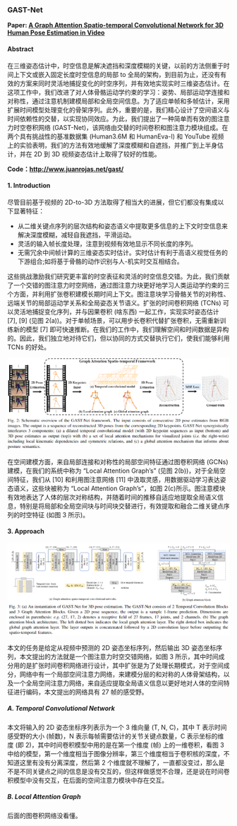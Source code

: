 ### GAST-Net

**Paper: [A Graph Attention Spatio-temporal Convolutional Network for 3D Human Pose Estimation in Video ](https://arxiv.org/abs/2003.14179)**

#### Abstract

在三维姿态估计中，时空信息是解决遮挡和深度模糊的关键，以前的方法侧重于时间上下文或嵌入固定长度时空信息的局部 to 全局的架构，到目前为止，还没有有效的方案来同时灵活地捕捉变化的时空序列，并有效地实现实时三维姿态估计。在这项工作中，我们改进了对人体骨骼运动学约束的学习：姿势、局部运动学连接和对称性，通过注意机制建模局部和全局空间信息。为了适应单帧和多帧估计，采用扩展时间模型处理变化的骨架序列。此外，重要的是，我们精心设计了空间语义与时间依赖性的交替，以实现协同效应。为此，我们提出了一种简单而有效的图注意力时空卷积网络 (GAST-Net)，该网络由交替的时间卷积和图注意力模块组成。在两个具有挑战性的基准数据集 (Human3.6M 和 HumanEva-I) 和 YouTube 视频上的实验表明，我们的方法有效地缓解了深度模糊和自遮挡，并推广到上半身估计，并在 2D 到 3D 视频姿态估计上取得了较好的性能。

**Code：http://www.juanrojas.net/gast/**

#### 1. Introduction

尽管目前基于视频的 2D-to-3D 方法取得了相当大的进展，但它们都没有集成以下显著特征：

- 从二维关键点序列的层次结构和姿态语义中提取更多信息的上下文时空信息来解决深度模糊，减轻自我遮挡，平滑运动。
- 灵活的输入帧长度处理，注意到视频有效地显示不同长度的序列。
- 无需冗余中间帧计算的三维姿态实时估计。实时估计有利于高语义视觉任务的下游组合;如将基于骨骼的动作识别与人-机实时交互相结合。

这些挑战激励我们研究更丰富的时空表征和灵活的时空信息交错。为此，我们贡献了一个交错的图注意力时空网络，通过图注意力块更好地学习人类运动学约束的三个方面，并利用扩张卷积建模长期时间上下文。图注意块学习骨骼关节的对称性、远端关节的局部运动学关系和全局姿态关节语义。扩张的时间卷积网络 (TCNs) 可以灵活地捕捉变化序列，并与因果卷积 (啥东西) 一起工作，实现实时姿态估计 [7], [9] (见图 2(a))。对于单帧场景，可以用步长卷积代替扩张卷积，无需重新训练新的模型 [7] 即可快速推断。在我们的工作中，我们理解空间和时间数据是异构的。因此，我们独立地对待它们，但以协同的方式交替执行它们，使我们能够利用 TCNs 的好处。

![image-20211104222029111](../_image/image-20211104222029111.png)

在空间建模方面，来自局部连接和对称性的局部空间特征通过图卷积网络 (GCNs) 建模，在我们的系统中称为 “Local Attention Graph’s” (见图 2(b))，对于全局空间特征，我们从 [10] 和利用图注意网络 [11] 中汲取灵感，用数据驱动学习表达姿态语义，这些块被称为 “Local Attention Graph’s”，如图 2(c)所示。图注意模块有效地表达了人体的层次对称结构，并随着时间的推移自适应地提取全局语义信息，特别是将局部和全局空间块与时间块交替进行，有效提取和融合二维关键点序列的时空特征 (如图 3 所示)。

#### 3. Approach

![image-20211104223140237](../_image/image-20211104223140237.png)

本文的任务是给定从视频中预测的 2D 姿态坐标序列，然后输出 3D 姿态坐标序列，本文提出的方法就是一个图注意力时空交错网络，如图 3 所示，其中时间成分用的是扩张时间卷积网络进行设计，其中扩张是为了处理长期模式，对于空间成分，网络中有一个局部空间注意力网络，来建模分层的和对称的人体骨架结构，以及一个全局空间注意力网络，来自适应提取全局语义信息以更好地对人体的空间特征进行编码，本文提出的网络具有 27 帧的感受野。

##### A. Temporal Convolutional Network

本文将输入的 2D 姿态坐标序列表示为一个 3 维向量 (T, N, C)，其中 T 表示时间感受野的大小 (帧数)，N 表示每帧需要估计的关节关键点数量，C 表示坐标的维度 (即 2)，其中时间卷积模型中用的是在第一个维度 (帧) 上的一维卷积，看图 3 中给的模型，第一个维度相当于图像分辨率，第三个维度相当于卷积核的深度，不知道这里有没有分离深度，然后第 2 个维度就不理解了，一直都没变过，那么是不是不同关键点之间的信息是没有交互的，但这样做感觉不合理，还是说在时间卷积模型中没有交互，在后面的空间注意力模块中存在交互。

##### B. Local Attention Graph

后面的图卷积网络没看懂。

